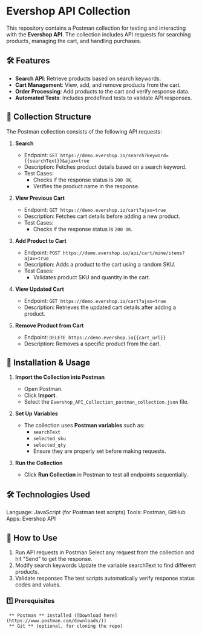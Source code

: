 # Evershop API Collection

This repository contains a Postman collection for testing and interacting with the **Evershop API**. The collection includes API requests for searching products, managing the cart, and handling purchases.

## 🛠 Features
- **Search API**: Retrieve products based on search keywords.
- **Cart Management**: View, add, and remove products from the cart.
- **Order Processing**: Add products to the cart and verify response data.
- **Automated Tests**: Includes predefined tests to validate API responses.
## 📂 Collection Structure
The Postman collection consists of the following API requests:

1. **Search**
   - Endpoint: `GET https://demo.evershop.io/search?keyword={{searchText}}&ajax=true`
   - Description: Fetches product details based on a search keyword.
   - Test Cases:
     - Checks if the response status is `200 OK`.
     - Verifies the product name in the response.

2. **View Previous Cart**
   - Endpoint: `GET https://demo.evershop.io/cart?ajax=true`
   - Description: Fetches cart details before adding a new product.
   - Test Cases:
     - Checks if the response status is `200 OK`.

3. **Add Product to Cart**
   - Endpoint: `POST https://demo.evershop.io/api/cart/mine/items?ajax=true`
   - Description: Adds a product to the cart using a random SKU.
   - Test Cases:
     - Validates product SKU and quantity in the cart.

4. **View Updated Cart**
   - Endpoint: `GET https://demo.evershop.io/cart?ajax=true`
   - Description: Retrieves the updated cart details after adding a product.

5. **Remove Product from Cart**
   - Endpoint: `DELETE https://demo.evershop.io{{cart_url}}`
   - Description: Removes a specific product from the cart.
  
  ## 🚀 Installation & Usage
1. **Import the Collection into Postman**
   - Open Postman.
   - Click **Import**.
   - Select the `Evershop_API_Collection_postman_collection.json` file.

2. **Set Up Variables**
   - The collection uses **Postman variables** such as:
     - `searchText`
     - `selected_sku`
     - `selected_qty`
     -  Ensure they are properly set before making requests.

3. **Run the Collection**
   - Click **Run Collection** in Postman to test all endpoints sequentially.

 ## 🛠 Technologies Used
   Language: JavaScript (for Postman test scripts)
   Tools: Postman, GitHub
   Apps: Evershop API

## 📌 How to Use
   1. Run API requests in Postman
   Select any request from the collection and hit "Send" to get the response.
   2. Modify search keywords
   Update the variable searchText to find different products.
   3. Validate responses
   The test scripts automatically verify response status codes and values.

 ### 1️⃣ Prerequisites
     ** Postman ** installed ([Download here](https://www.postman.com/downloads/))
     ** Git ** (optional, for cloning the repo)
